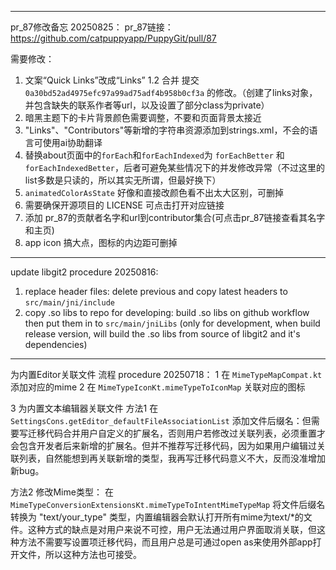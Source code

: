 

---
pr_87修改备忘 20250825：
pr_87链接：https://github.com/catpuppyapp/PuppyGit/pull/87


需要修改：
1. 文案“Quick Links”改成“Links”
   1.2 合并 提交 `0a30bd52ad4975efc97a99ad75adf4b958b0cf3a` 的修改。（创建了links对象，并包含缺失的联系作者等url，以及设置了部分class为private）
2. 暗黑主题下的卡片背景颜色需要调整，不要和页面背景太接近
3. "Links"、"Contributors"等新增的字符串资源添加到strings.xml，不会的语言可使用ai协助翻译
4. 替换about页面中的`forEach`和`forEachIndexed`为 `forEachBetter` 和 `forEachIndexedBetter`，后者可避免某些情况下的并发修改异常（不过这里的list多数是只读的，所以其实无所谓，但最好换下）
5. `animatedColorAsState` 好像和直接改颜色看不出太大区别，可删掉
6. 需要确保开源项目的 LICENSE 可点击打开对应链接
7. 添加 pr_87的贡献者名字和url到contributor集合(可点击pr_87链接查看其名字和主页)
8. app icon 搞大点，图标的内边距可删掉


---
update libgit2 procedure 20250816:
1. replace header files: delete previous and copy latest headers to `src/main/jni/include`
2. copy .so libs to repo for developing: build .so libs on github workflow then put them in to `src/main/jniLibs` (only for development, when build release version, will build the .so libs from source of libgit2 and it's dependencies)


---
为内置Editor关联文件 流程 procedure 20250718：
1 在 `MimeTypeMapCompat.kt` 添加对应的mime
2 在 `MimeTypeIconKt.mimeTypeToIconMap` 关联对应的图标


3 为内置文本编辑器关联文件
方法1 在 `SettingsCons.getEditor_defaultFileAssociationList` 添加文件后缀名：但需要写迁移代码合并用户自定义的扩展名，否则用户若修改过关联列表，必须重置才会包含开发者后来新增的扩展名。但并不推荐写迁移代码，因为如果用户编辑过关联列表，自然能想到再关联新增的类型，我再写迁移代码意义不大，反而没准增加新bug。

方法2 修改Mime类型： 在 `MimeTypeConversionExtensionsKt.mimeTypeToIntentMimeTypeMap` 将文件后缀名转换为 "text/your_type" 类型，内置编辑器会默认打开所有mime为text/*的文件。这种方式的缺点是对用户来说不可控，用户无法通过用户界面取消关联，但这种方法不需要写设置项迁移代码，而且用户总是可通过open as来使用外部app打开文件，所以这种方法也可接受。
